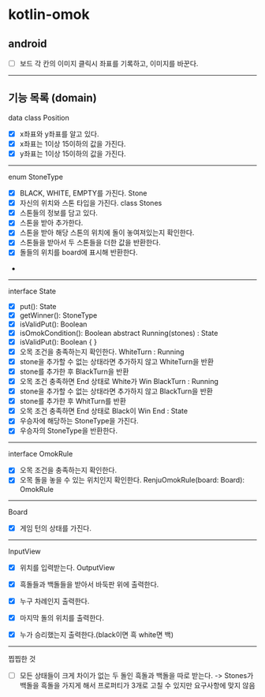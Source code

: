 # kotlin-omok

## android 
- [ ] 보드 각 칸의 이미지 클릭시 좌표를 기록하고, 이미지를 바꾼다.

---

## 기능 목록 (domain)

data class Position
- [X] x좌표와 y좌표를 알고 있다.
- [X] x좌표는 1이상 15이하의 값을 가진다.
- [X] y좌표는 1이상 15이하의 값을 가진다.
---
enum StoneType
- [x] BLACK, WHITE, EMPTY를 가진다.
Stone
- [x] 자신의 위치와 스톤 타입을 가진다.
class Stones
- [x] 스톤들의 정보를 담고 있다.
- [x] 스톤을 받아 추가한다.
- [x] 스톤을 받아 해당 스톤의 위치에 돌이 놓여져있는지 확인한다.
- [x] 스톤들을 받아서 두 스톤들을 더한 값을 반환한다.
- [x] 돌들의 위치를 board에 표시해 반환한다.
-
---
interface State
- [x] put(): State
- [x] getWinner(): StoneType
- [x] isValidPut(): Boolean
- [x] isOmokCondition(): Boolean
abstract Running(stones) : State   
- [x] isValidPut(): Boolean { }
- [x] 오목 조건을 충족하는지 확인한다.
WhiteTurn : Running
- [x] stone을 추가할 수 없는 상태라면 추가하지 않고 WhiteTurn을 반환
- [x] stone를 추가한 후 BlackTurn을 반환
- [x] 오목 조건 충족하면 End 상태로 White가 Win
BlackTurn : Running
- [x] stone을 추가할 수 없는 상태라면 추가하지 않고 BlackTurn을 반환
- [x] stone를 추가한 후 WhitTurn를 반환
- [x] 오목 조건 충족하면 End 상태로 Black이 Win
End : State
- [x] 우승자에 해당하는 StoneType을 가진다.
- [x] 우승자의 StoneType을 반환한다.
---
interface OmokRule
- [x] 오목 조건을 충족하는지 확인한다.
- [x] 오목 돌을 놓을 수 있는 위치인지 확인한다.
RenjuOmokRule(board: Board): OmokRule
---
Board
- [x] 게임 턴의 상태를 가진다.
---
InputView
- [X] 위치를 입력받는다.
OutputView
- [X] 흑돌들과 백돌들을 받아서 바둑판 위에 출력한다.
- [x] 누구 차례인지 출력한다.
- [x] 마지막 돌의 위치를 출력한다.
- [x] 누가 승리했는지 출력한다.(black이면 흑 white면 백)


---
찝찝한 것
- [ ] 모든 상태들이 크게 차이가 없는 두 돌인 흑돌과 백돌을 따로 받는다. -> Stones가 백돌을 흑돌을 가지게 해서 프로퍼티가 3개로 고칠 수 있지만 요구사항에 맞지 않음